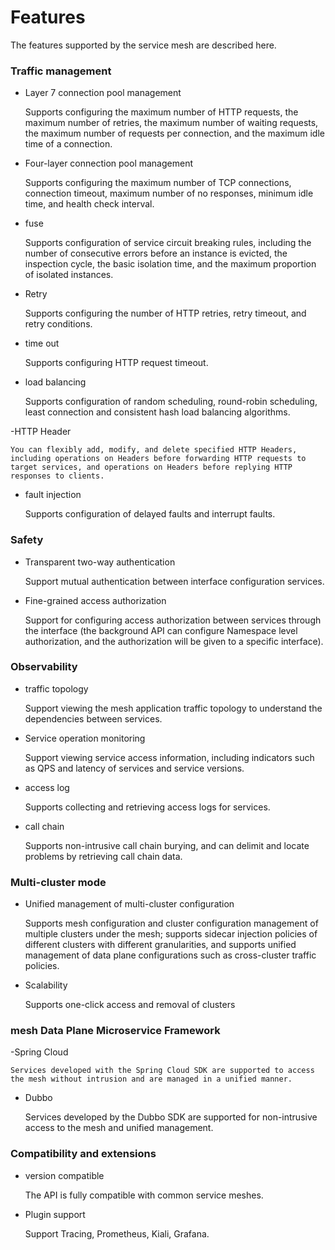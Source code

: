 # Features

The features supported by the service mesh are described here.

### Traffic management

- Layer 7 connection pool management

    Supports configuring the maximum number of HTTP requests, the maximum number of retries, the maximum number of waiting requests, the maximum number of requests per connection, and the maximum idle time of a connection.

- Four-layer connection pool management

    Supports configuring the maximum number of TCP connections, connection timeout, maximum number of no responses, minimum idle time, and health check interval.

- fuse

    Supports configuration of service circuit breaking rules, including the number of consecutive errors before an instance is evicted, the inspection cycle, the basic isolation time, and the maximum proportion of isolated instances.

- Retry

    Supports configuring the number of HTTP retries, retry timeout, and retry conditions.

- time out

    Supports configuring HTTP request timeout.

- load balancing

    Supports configuration of random scheduling, round-robin scheduling, least connection and consistent hash load balancing algorithms.

-HTTP Header

    You can flexibly add, modify, and delete specified HTTP Headers, including operations on Headers before forwarding HTTP requests to target services, and operations on Headers before replying HTTP responses to clients.

- fault injection

    Supports configuration of delayed faults and interrupt faults.

### Safety

- Transparent two-way authentication

    Support mutual authentication between interface configuration services.

- Fine-grained access authorization

    Support for configuring access authorization between services through the interface (the background API can configure Namespace level authorization, and the authorization will be given to a specific interface).

### Observability

- traffic topology

    Support viewing the mesh application traffic topology to understand the dependencies between services.

- Service operation monitoring

    Support viewing service access information, including indicators such as QPS and latency of services and service versions.

- access log

    Supports collecting and retrieving access logs for services.

- call chain

    Supports non-intrusive call chain burying, and can delimit and locate problems by retrieving call chain data.

### Multi-cluster mode

- Unified management of multi-cluster configuration

    Supports mesh configuration and cluster configuration management of multiple clusters under the mesh; supports sidecar injection policies of different clusters with different granularities, and supports unified management of data plane configurations such as cross-cluster traffic policies.

- Scalability
    
    Supports one-click access and removal of clusters

### mesh Data Plane Microservice Framework

-Spring Cloud

    Services developed with the Spring Cloud SDK are supported to access the mesh without intrusion and are managed in a unified manner.

- Dubbo

    Services developed by the Dubbo SDK are supported for non-intrusive access to the mesh and unified management.

### Compatibility and extensions

- version compatible

    The API is fully compatible with common service meshes.

- Plugin support

    Support Tracing, Prometheus, Kiali, Grafana.